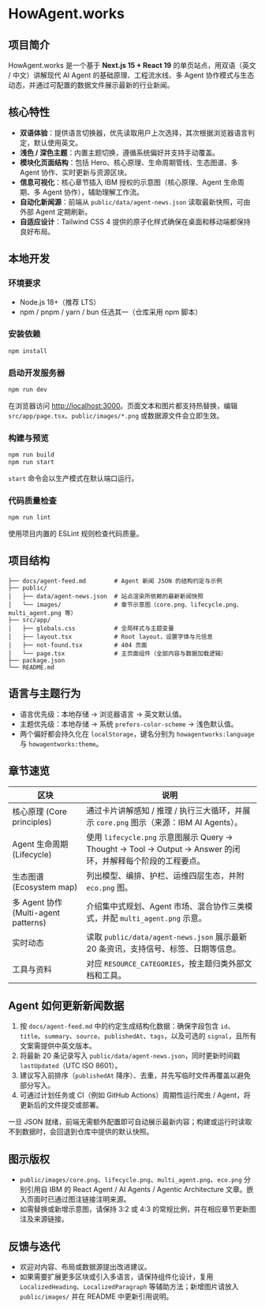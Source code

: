 # HowAgent.works

## 项目简介
HowAgent.works 是一个基于 **Next.js 15 + React 19** 的单页站点，用双语（英文 / 中文）讲解现代 AI Agent 的基础原理、工程流水线、多 Agent 协作模式与生态动态，并通过可配置的数据文件展示最新的行业新闻。

## 核心特性
- **双语体验**：提供语言切换器，优先读取用户上次选择，其次根据浏览器语言判定，默认使用英文。
- **浅色 / 深色主题**：内置主题切换，遵循系统偏好并支持手动覆盖。
- **模块化页面结构**：包括 Hero、核心原理、生命周期管线、生态图谱、多 Agent 协作、实时更新与资源区块。
- **信息可视化**：核心章节插入 IBM 授权的示意图（核心原理、Agent 生命周期、多 Agent 协作），辅助理解工作流。
- **自动化新闻源**：前端从 `public/data/agent-news.json` 读取最新快照，可由外部 Agent 定期刷新。
- **自适应设计**：Tailwind CSS 4 提供的原子化样式确保在桌面和移动端都保持良好布局。

## 本地开发
### 环境要求
- Node.js 18+（推荐 LTS）
- npm / pnpm / yarn / bun 任选其一（仓库采用 npm 脚本）

### 安装依赖
```bash
npm install
```

### 启动开发服务器
```bash
npm run dev
```
在浏览器访问 [http://localhost:3000](http://localhost:3000)。页面文本和图片都支持热替换，编辑 `src/app/page.tsx`、`public/images/*.png` 或数据源文件会立即生效。

### 构建与预览
```bash
npm run build
npm run start
```
`start` 命令会以生产模式在默认端口运行。

### 代码质量检查
```bash
npm run lint
```
使用项目内置的 ESLint 规则检查代码质量。

## 项目结构
```
├── docs/agent-feed.md        # Agent 新闻 JSON 的结构约定与示例
├── public/
│   ├── data/agent-news.json  # 站点渲染所依赖的最新新闻快照
│   └── images/               # 章节示意图（core.png、lifecycle.png、multi_agent.png 等）
├── src/app/
│   ├── globals.css           # 全局样式与主题变量
│   ├── layout.tsx            # Root layout，设置字体与元信息
│   ├── not-found.tsx         # 404 页面
│   └── page.tsx              # 主页面组件（全部内容与数据加载逻辑）
├── package.json
└── README.md
```

## 语言与主题行为
- 语言优先级：本地存储 → 浏览器语言 → 英文默认值。
- 主题优先级：本地存储 → 系统 `prefers-color-scheme` → 浅色默认值。
- 两个偏好都会持久化在 `localStorage`，键名分别为 `howagentworks:language` 与 `howagentworks:theme`。

## 章节速览

| 区块 | 说明 |
| ---- | ---- |
| 核心原理 (Core principles) | 通过卡片讲解感知 / 推理 / 执行三大循环，并展示 `core.png` 图示（来源：IBM AI Agents）。 |
| Agent 生命周期 (Lifecycle) | 使用 `lifecycle.png` 示意图展示 Query → Thought → Tool → Output → Answer 的闭环，并解释每个阶段的工程要点。 |
| 生态图谱 (Ecosystem map) | 列出模型、编排、护栏、运维四层生态，并附 `eco.png` 图。 |
| 多 Agent 协作 (Multi-agent patterns) | 介绍集中式规划、Agent 市场、混合协作三类模式，并配 `multi_agent.png` 示意。 |
| 实时动态 | 读取 `public/data/agent-news.json` 展示最新 20 条资讯，支持信号、标签、日期等信息。 |
| 工具与资料 | 对应 `RESOURCE_CATEGORIES`，按主题归类外部文档和工具。 |

## Agent 如何更新新闻数据
1. 按 `docs/agent-feed.md` 中的约定生成结构化数据：确保字段包含 `id`、`title`、`summary`、`source`、`publishedAt`、`tags`，以及可选的 `signal`，且所有文案需提供中英文版本。
2. 将最新 20 条记录写入 `public/data/agent-news.json`，同时更新时间戳 `lastUpdated`（UTC ISO 8601）。
3. 建议写入前排序（`publishedAt` 降序）、去重，并先写临时文件再覆盖以避免部分写入。
4. 可通过计划任务或 CI（例如 GitHub Actions）周期性运行爬虫 / Agent，将更新后的文件提交或部署。

一旦 JSON 就绪，前端无需额外配置即可自动展示最新内容；构建或运行时读取不到数据时，会回退到仓库中提供的默认快照。

## 图示版权
- `public/images/core.png`、`lifecycle.png`、`multi_agent.png`、`eco.png` 分别引用自 IBM 的 React Agent / AI Agents / Agentic Architecture 文章。嵌入页面时已通过图注链接注明来源。
- 如需替换或新增示意图，请保持 3:2 或 4:3 的常规比例，并在相应章节更新图注及来源链接。

## 反馈与迭代
- 欢迎对内容、布局或数据源提出改进建议。
- 如果需要扩展更多区块或引入多语言，请保持组件化设计，复用 `LocalizedHeading`、`LocalizedParagraph` 等辅助方法；新增图片请放入 `public/images/` 并在 README 中更新引用说明。
